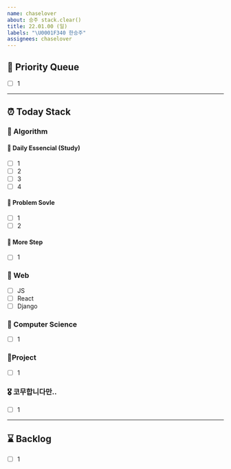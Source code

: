 ```yaml
---
name: chaselover
about: 승주 stack.clear()
title: 22.01.00 (일)
labels: "\U0001F340 한승주"
assignees: chaselover
---
```


## 🧨 Priority Queue

- [ ] 1

---

## ⏰ Today Stack

### 🥞 Algorithm

#### 📕 Daily Essencial (Study)

- [ ] 1
- [ ] 2
- [ ] 3
- [ ] 4

#### 📗 Problem Sovle

- [ ] 1
- [ ] 2

#### 📘 More Step

- [ ] 1

### 🍦 Web

- [ ] JS
- [ ] React
- [ ] Django

### 🍜 Computer Science

- [ ] 1

### 🥘Project

- [ ] 1

### 🎖 코무합니다만..

- [ ] 1

---

## ⌛ Backlog

- [ ] 1
